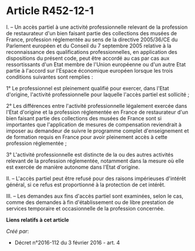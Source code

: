 # Article R452-12-1

I. – Un accès partiel à une activité professionnelle relevant de la profession de restaurateur d'un bien faisant partie des
collections des musées de France, profession réglementée au sens de la directive 2005/36/CE du Parlement européen et du
Conseil du 7 septembre 2005 relative à la reconnaissance des qualifications professionnelles, en application des dispositions
du présent code, peut être accordé au cas par cas aux ressortissants d'un Etat membre de l'Union européenne ou d'un autre
Etat partie à l'accord sur l'Espace économique européen lorsque les trois conditions suivantes sont remplies :

1° Le professionnel est pleinement qualifié pour exercer, dans l'Etat d'origine, l'activité professionnelle pour laquelle
l'accès partiel est sollicité ;

2° Les différences entre l'activité professionnelle légalement exercée dans l'Etat d'origine et la profession réglementée en
France de restaurateur d'un bien faisant partie des collections des musées de France sont si importantes que l'application de
mesures de compensation reviendrait à imposer au demandeur de suivre le programme complet d'enseignement et de formation
requis en France pour avoir pleinement accès à cette profession réglementée ;

3° L'activité professionnelle est distincte de la ou des autres activités relevant de la profession réglementée, notamment
dans la mesure où elle est exercée de manière autonome dans l'Etat d'origine.

II. – L'accès partiel peut être refusé pour des raisons impérieuses d'intérêt général, si ce refus est proportionné à la
protection de cet intérêt.

III. – Les demandes aux fins d'accès partiel sont examinées, selon le cas, comme des demandes à fin d'établissement ou de
libre prestation de services temporaire et occasionnelle de la profession concernée.

**Liens relatifs à cet article**

_Créé par_:

  - Décret n°2016-112 du 3 février 2016 - art. 4
